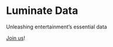 # Luminate Data

Unleashing entertainment’s essential data

[Join us](https://luminatedata.com/careers/)!
